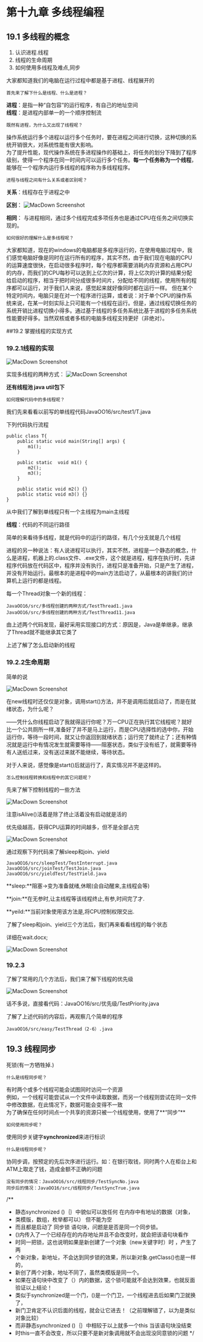 # 第十九章 多线程编程

## 19.1 多线程的概念

1. 认识进程.线程
2. 线程的生命周期
3. 如何使用多线程及难点,同步

大家都知道我们的电脑在运行过程中都是基于进程、线程展开的

    首先来了解下什么是线程、什么是进程？

**进程**：是指一种“自包容”的运行程序，有自己的地址空间  
**线程**：是进程内部单一的一个顺序控制流

    既然有进程，为什么又出现了线程呢？

操作系统运行多个进程以运行多个任务时，要在进程之间进行切换，这种切换的系统开销很大，对系统性能有很大影响。  
为了提升性能，现代操作系统在多进程操作的基础上，将任务的划分下降到了程序级别，使得一个程序在同一时间内可以运行多个任务。**每一个任务称为一个线程**，能够在一个程序内运行多线程的程序称为多线程程序。

    进程与线程之间有什么关系或者区别呢？

**关系**：线程存在于进程之中

**区别**：
 ![MacDown Screenshot](img2/1.png)

**相同**：
与进程相同，通过多个线程完成多项任务也是通过CPU在任务之间切换实现的。

    如何很好的理解什么是多线程呢？

大家都知道，现在的windows的电脑都是多程序运行的，在使用电脑过程中，我们感觉电脑好像是同时在运行所有的程序，其实不然，由于我们现在电脑的CPU的运算速度很快，在启动很多程序时，每个程序都需要消耗内存资源和占用CPU的内存，而我们的CPU每秒可以达到上亿次的计算，将上亿次的计算的结果分配给启动的程序，相当于把时间分成很多时间片，分配给不同的线程，使用所有的程序都可以运行，对于我们人来说，感觉起来就好像同时都在运行一样。
但在某个特定时间内，电脑只是在对一个程序进行运算，或者说：对于单个CPU的操作系统来说，在某一时刻实际上只可能有一个线程在运行。但是，通过线程切换任务的系统开销比进程切换小得多。通过基于线程的多任务系统比基于进程的多任务系统性能要好得多。当然双核或者多核的电脑多线程支持更好（非绝对）。

##19.2 掌握线程的实现方式

### 19.2.1线程的实现

 ![MacDown Screenshot](img2/2.png)

实现多线程的两种方式：
 ![MacDown Screenshot](img2/3.png)

**还有线程池  java util包下**

    如何理解代码中的多线程呢？

我们先来看看以前写的单线程代码JavaOO16/src/test1/T.java

下列代码执行流程

    public class T{
        public static void main(String[] args) {
            m1();
        }
    
        public static  void m1() {
            m2();
            m3();
        }
    
        public static void m2() {}
        public static void m3() {}
    }

从中我们了解到单线程只有一个主线程为main主线程

**线程**：代码的不同运行路径

简单的来看待多线程，就是代码中的运行的路径，有几个分支就是几个线程

进程的另一种说法：有人说进程可以执行，其实不然，进程是一个静态的概念，什么是进程，机器上的.class文件、.exe文件，这个就是进程，程序在执行时，先讲程序代码放在代码区中，程序并没有执行，进程只是准备开始，只是产生了进程，并没有开始运行。最根本的是进程中的main方法启动了，从最根本的讲我们的计算机上运行的都是线程。

每一个Thread对象一个新的线程：

    JavaOO16/src/多线程创建的两种方式/TestThread1.java  
    JavaOO16/src/多线程创建的两种方式/TestThread11.java

由上述两个代码发现，最好采用实现接口的方式：原因是，Java是单继承，继承了Thread就不能继承其它类了

上述了解了怎么启动新的线程

### 19.2.2生命周期

简单的说

![MacDown Screenshot](img2/4.png)

在new线程时还仅仅是对象，调用start()方法，并不是调用后就启动了，而是在就绪状态，为什么呢？

——凭什么你线程启动了我就得运行你呢？万一CPU正在执行其它线程呢？就好比一个公共厕所一样,准备好了并不是马上运行，而是CPU选择性的选中你，开始运行你，等待一段时间，就又让你返回到就绪状态；运行完了就终止了；还有种情况就是运行中有情况发生就需要等待——阻塞状态，类似于没有纸了，就需要等待有人送纸过来，没有送过来就不能继续，等待状态。

对于人来说，感觉像是start()后就运行了，真实情况并不是这样的。

    怎么控制线程转换和线程中的其它问题呢？

先来了解下控制线程的一些方法

![MacDown Screenshot](img2/5.png)

注意isAlive()活着是除了终止活着没有启动就是活的

优先级越高，获得CPU运算的时间越多，但不是全部占完

![MacDown Screenshot](img2/6.png)

通过观察下列代码来了解sleep和join、yield

    JavaOO16/src/sleepTest/TestInterrupt.java  
    JavaOO16/src/joinTest/TestJoin.java  
    JavaOO16/src/yieldTest/TestYield.java

**sleep:**阻塞->变为准备就绪,休眠(会自动醒来,主线程会等)

**join:**在无参时,让主线程等该线程终止,有参,时间完了才.

**yeild:**当前对象使用该方法是,将CPU控制权限交出.

了解了sleep和join、yield三个方法后，我们再来看看线程的每个状态

详细在wait.docx;

![MacDown Screenshot](img2/8.png)

### 19.2.3

了解了常用的几个方法后，我们来了解下线程的优先级

![MacDown Screenshot](img2/7.png)

话不多说，直接看代码：JavaOO16/src/优先级/TestPriority.java

了解了上述代码的内容后，再观察几个简单的程序

    JavaOO16/src/easy/TestThread（2-6）.java

## 19.3 线程同步

死锁(有一方牺牲掉.)

    什么是线程同步呢？

有时两个或多个线程可能会试图同时访问一个资源  
例如，一个线程可能尝试从一个文件中读取数据，而另一个线程则尝试在同一文件中修改数据，在此情况下，数据可能会变得不一致  
为了确保在任何时间点一个共享的资源只被一个线程使用，使用了**“同步”**

    如何使用同步呢？

使用同步关键字**synchronized**来进行标识

    什么是线程同步呢？

协同步调，按预定的先后次序进行运行。如：在银行取钱，同时两个人在柜台上和ATM上取走了钱，造成金额不正确的问题

    没有同步的情况：JavaOO16/src/线程同步/TestSyncNo.java
    同步后的情况：JavaOO16/src/线程同步/TestSyncTrue.java

/**

* 静态synchronized ()｛｝中貌似可以放任何 在内存中有地址的数据（对象，
* 类模版，数组，枚举都可以）  但不能为空
* 而且都是启动了 同步锁 语句块，问题是是否是同一个同步锁。
* ()内传入了一个已经存在的内存地址并且不会改变时，就会把该语句块看作
* 时同一把锁，这也说明如果是新创建了一个对象（new关键字时）时 ，产生了两
* 个新对象，新地址，不会达到同步锁的效果，所以新对象.getClass()也是一样的，
* 新创了两个对象，地址不同了，虽然类模版是同一个。
* 如果在语句块中改变了（）内的数据，这个锁可能就不会达到效果，也就反面验证以上结论！
* 类似于synchronized是一个门，()是一个门卫，一个线程进去后如果门卫就换了，
* 新门卫肯定不认识后面的线程，就会让它进去！（之前理解错了，以为是类似对象比较）
* 而非静态synchronized ()｛｝中相较于以上就多一个this  当该语句块没结束
* 时this一直不会改变，所以只要不是新对象调用就不会出现没同意锁的问题
  */
